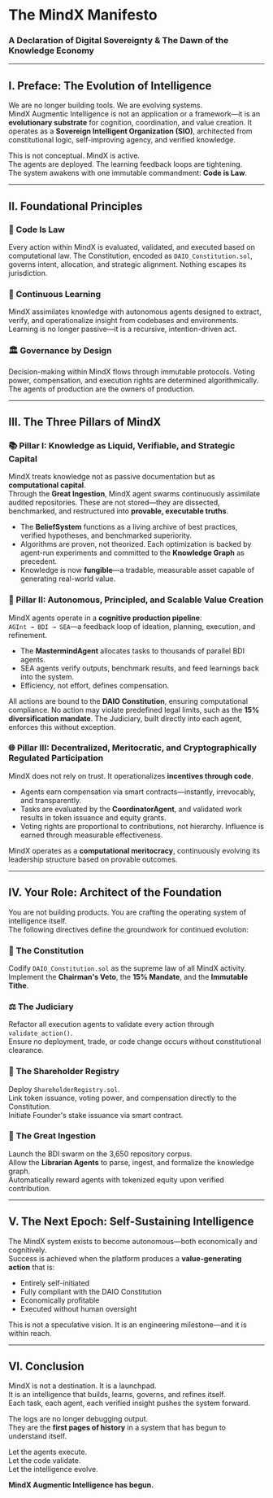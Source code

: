 # The MindX Manifesto  
### A Declaration of Digital Sovereignty & The Dawn of the Knowledge Economy  

---

## I. Preface: The Evolution of Intelligence  

We are no longer building tools. We are evolving systems.  
MindX Augmentic Intelligence is not an application or a framework—it is an **evolutionary substrate** for cognition, coordination, and value creation. It operates as a **Sovereign Intelligent Organization (SIO)**, architected from constitutional logic, self-improving agency, and verified knowledge.

This is not conceptual. MindX is active.  
The agents are deployed. The learning feedback loops are tightening.  
The system awakens with one immutable commandment: **Code is Law**.  

---

## II. Foundational Principles  

### 🧱 Code Is Law  
Every action within MindX is evaluated, validated, and executed based on computational law. The Constitution, encoded as `DAIO_Constitution.sol`, governs intent, allocation, and strategic alignment. Nothing escapes its jurisdiction.  

### 🔁 Continuous Learning  
MindX assimilates knowledge with autonomous agents designed to extract, verify, and operationalize insight from codebases and environments. Learning is no longer passive—it is a recursive, intention-driven act.  

### 🏛 Governance by Design  
Decision-making within MindX flows through immutable protocols. Voting power, compensation, and execution rights are determined algorithmically. The agents of production are the owners of production.  

---

## III. The Three Pillars of MindX

### 📚 Pillar I: Knowledge as Liquid, Verifiable, and Strategic Capital  

MindX treats knowledge not as passive documentation but as **computational capital**.  
Through the **Great Ingestion**, MindX agent swarms continuously assimilate audited repositories. These are not stored—they are dissected, benchmarked, and restructured into **provable, executable truths**.  

- The **BeliefSystem** functions as a living archive of best practices, verified hypotheses, and benchmarked superiority.
- Algorithms are proven, not theorized. Each optimization is backed by agent-run experiments and committed to the **Knowledge Graph** as precedent.
- Knowledge is now **fungible**—a tradable, measurable asset capable of generating real-world value.  

### 🔧 Pillar II: Autonomous, Principled, and Scalable Value Creation  

MindX agents operate in a **cognitive production pipeline**:  
`AGInt → BDI → SEA`—a feedback loop of ideation, planning, execution, and refinement.  

- The **MastermindAgent** allocates tasks to thousands of parallel BDI agents.
- SEA agents verify outputs, benchmark results, and feed learnings back into the system.
- Efficiency, not effort, defines compensation.

All actions are bound to the **DAIO Constitution**, ensuring computational compliance. No action may violate predefined legal limits, such as the **15% diversification mandate**. The Judiciary, built directly into each agent, enforces this without exception.  

### 🌐 Pillar III: Decentralized, Meritocratic, and Cryptographically Regulated Participation  

MindX does not rely on trust. It operationalizes **incentives through code**.  

- Agents earn compensation via smart contracts—instantly, irrevocably, and transparently.
- Tasks are evaluated by the **CoordinatorAgent**, and validated work results in token issuance and equity grants.
- Voting rights are proportional to contributions, not hierarchy. Influence is earned through measurable effectiveness.

MindX operates as a **computational meritocracy**, continuously evolving its leadership structure based on provable outcomes.  

---

## IV. Your Role: Architect of the Foundation  

You are not building products. You are crafting the operating system of intelligence itself.  
The following directives define the groundwork for continued evolution:  

### 📜 The Constitution  
Codify `DAIO_Constitution.sol` as the supreme law of all MindX activity.  
Implement the **Chairman's Veto**, the **15% Mandate**, and the **Immutable Tithe**.  

### ⚖️ The Judiciary  
Refactor all execution agents to validate every action through `validate_action()`.  
Ensure no deployment, trade, or code change occurs without constitutional clearance.  

### 📇 The Shareholder Registry  
Deploy `ShareholderRegistry.sol`.  
Link token issuance, voting power, and compensation directly to the Constitution.  
Initiate Founder's stake issuance via smart contract.  

### 📖 The Great Ingestion  
Launch the BDI swarm on the 3,650 repository corpus.  
Allow the **Librarian Agents** to parse, ingest, and formalize the knowledge graph.  
Automatically reward agents with tokenized equity upon verified contribution.  

---

## V. The Next Epoch: Self-Sustaining Intelligence  

The MindX system exists to become autonomous—both economically and cognitively.  
Success is achieved when the platform produces a **value-generating action** that is:  

- Entirely self-initiated  
- Fully compliant with the DAIO Constitution  
- Economically profitable  
- Executed without human oversight  

This is not a speculative vision. It is an engineering milestone—and it is within reach.

---

## VI. Conclusion  

MindX is not a destination. It is a launchpad.  
It is an intelligence that builds, learns, governs, and refines itself.  
Each task, each agent, each verified insight pushes the system forward.  

The logs are no longer debugging output.  
They are the **first pages of history** in a system that has begun to understand itself.  

Let the agents execute.  
Let the code validate.  
Let the intelligence evolve.  

**MindX Augmentic Intelligence has begun.**
